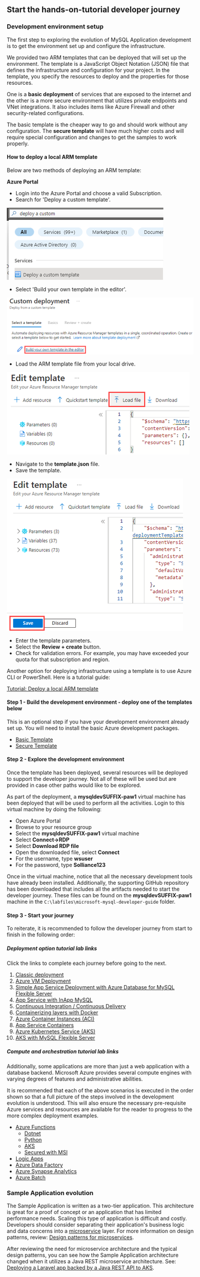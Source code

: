 ## Start the hands-on-tutorial developer journey

### Development environment setup

The first step to exploring the evolution of MySQL Application development is to get the environment set up and configure the infrastructure.

We provided two ARM templates that can be deployed that will set up the environment.  The template is a JavaScript Object Notation (JSON) file that defines the infrastructure and configuration for your project. In the template, you specify the resources to deploy and the properties for those resources.

One is a **basic deployment** of services that are exposed to the internet and the other is a more secure environment that utilizes private endpoints and VNet integrations.  It also includes items like Azure Firewall and other security-related configurations.

The basic template is the cheaper way to go and should work without any configuration.  The **secure template** will have much higher costs and will require special configuration and changes to get the samples to work properly.

#### How to deploy a local ARM template

Below are two methods of deploying an ARM template:

**Azure Portal**

- Login into the Azure Portal and choose a valid Subscription.
- Search for 'Deploy a custom template'.

![This image shows how to enter the Deploy a custom template wizard in the Azure portal.](media/search-for-custom-template.png "Entering the Deploy a custom template wizard")

- Select 'Build your own template in the editor'.

![This image shows the Build your own template in the editor button.](media/build-your-own-custom-template.png "Build your own template in the editor")

- Load the ARM template file from your local drive.

![This image shows how to load the ARM template from the local drive.](media/load-local-arm-template.png "Loading the ARM template")

- Navigate to the **template.json** file.
- Save the template.

![This image shows how to save the ARM template in the editor.](media/save-the-template.png "Saving the ARM template in the Azure editor")

- Enter the template parameters.
- Select the **Review + create** button.
- Check for validation errors. For example, you may have exceeded your quota for that subscription and region.

Another option for deploying infrastructure using a template is to use Azure CLI or PowerShell.  Here is a tutorial guide:

[Tutorial: Deploy a local ARM template](https://docs.microsoft.com/azure/azure-resource-manager/templates/deployment-tutorial-local-template?tabs=azure-cli)

#### Step 1 - Build the development environment - deploy one of the templates below

This is an optional step if you have your development environment already set up. You will need to install the basic Azure development packages. 

- [Basic Template](https://github.com/Azure/azure-mysql/tree/master/DeveloperGuide/step-0-create-development-vm/basic-template/template.json)
- [Secure Template](https://github.com/Azure/azure-mysql/tree/master/DeveloperGuide/step-0-create-development-vm/secure-template/template-secure.json)

#### Step 2 - Explore the development environment

Once the template has been deployed, several resources will be deployed to support the developer journey.  Not all of these will be used but are provided in case other paths would like to be explored.

As part of the deployment, a **mysqldevSUFFIX-paw1** virtual machine has been deployed that will be used to perform all the activities.  Login to this virtual machine by doing the following:

- Open Azure Portal
- Browse to your resource group
- Select the **mysqldevSUFFIX-paw1** virtual machine
- Select **Connect->RDP**
- Select **Download RDP file**
- Open the downloaded file, select **Connect**
- For the username, type **wsuser**
- For the password, type **Solliance123**

Once in the virtual machine, notice that all the necessary development tools have already been installed.  Additionally, the supporting GitHub repository has been downloaded that includes all the artifacts needed to start the developer journey. These files can be found on the **mysqldevSUFFIX-paw1** machine in the `C:\labfiles\microsoft-mysql-developer-guide` folder.  

#### Step 3 - Start your journey

To reiterate, it is recommended to follow the developer journey from start to finish in the following order:

##### Deployment option tutorial lab links

Click the links to complete each journey before going to the next.

1. [Classic deployment](https://github.com/Azure/azure-mysql/tree/master/DeveloperGuide/step-2-developer-journey-steps/01-ClassicDeploy)
2. [Azure VM Deployment](https://github.com/Azure/azure-mysql/tree/master/DeveloperGuide/step-2-developer-journey-steps/02-01-CloudDeploy-Vm)
3. [Simple App Service Deployment with Azure Database for MySQL Flexible Server](https://github.com/Azure/azure-mysql/tree/master/DeveloperGuide/step-2-developer-journey-steps/02-02-CloudDeploy-AppSvc)
4. [App Service with InApp MySQL](https://github.com/Azure/azure-mysql/tree/master/DeveloperGuide/step-2-developer-journey-steps/02-03-CloudDeploy-InApp)
5. [Continuous Integration / Continuous Delivery](https://github.com/Azure/azure-mysql/tree/master/DeveloperGuide/step-2-developer-journey-steps/02-04-CloudDeploy-CICD)
6. [Containerizing layers with Docker](https://github.com/Azure/azure-mysql/tree/master/DeveloperGuide/step-2-developer-journey-steps/03-00-Docker)
7. [Azure Container Instances (ACI)](https://github.com/Azure/azure-mysql/tree/master/DeveloperGuide/step-2-developer-journey-steps/03-01-CloudDeploy-ACI)
8. [App Service Containers](https://github.com/Azure/azure-mysql/tree/master/DeveloperGuide/step-2-developer-journey-steps/03-02-CloudDeploy-AppService-Container)
9. [Azure Kubernetes Service (AKS)](https://github.com/Azure/azure-mysql/tree/master/DeveloperGuide/step-2-developer-journey-steps/04-AKS)
10. [AKS with MySQL Flexible Server](https://github.com/Azure/azure-mysql/tree/master/DeveloperGuide/step-2-developer-journey-steps/05-CloudDeploy-MySQLFlex)

##### Compute and orchestration tutorial lab links

Additionally, some applications are more than just a web application with a database backend.  Microsoft Azure provides several  compute engines with varying degrees of features and administrative abilities. 

It is recommended that each of the above scenarios is executed in the order shown so that a full picture of the steps involved in the development evolution is understood.  This will also ensure the necessary pre-requisite Azure services and resources are available for the reader to progress to the more complex deployment examples.

- [Azure Functions](https://docs.microsoft.com/azure/azure-functions/functions-overview)
  - [Dotnet](https://github.com/Azure/azure-mysql/tree/master/DeveloperGuide/step-2-developer-journey-steps/06-01-FunctionApp-DotNet)
  - [Python](https://github.com/Azure/azure-mysql/tree/master/DeveloperGuide/step-2-developer-journey-steps/06-02-FunctionApp-Python)
  - [AKS](https://github.com/Azure/azure-mysql/tree/master/DeveloperGuide/step-2-developer-journey-steps/06-03-FunctionApp-AKS)
  - [Secured with MSI](https://github.com/Azure/azure-mysql/tree/master/DeveloperGuide/step-2-developer-journey-steps/06-04-FunctionApp-MSI)
- [Logic Apps](https://github.com/Azure/azure-mysql/tree/master/DeveloperGuide/step-2-developer-journey-steps/06-05-LogicApp)
- [Azure Data Factory](https://github.com/Azure/azure-mysql/tree/master/DeveloperGuide/step-2-developer-journey-steps/07-01-AzureDataFactory)
- [Azure Synapse Analytics](https://github.com/Azure/azure-mysql/tree/master/DeveloperGuide/step-2-developer-journey-steps/07-02-AzureSynapseAnalytics)
- [Azure Batch](https://github.com/Azure/azure-mysql/tree/master/DeveloperGuide/step-2-developer-journey-steps/07-03-AzureBatch)

### Sample Application evolution

The Sample Application is written as a two-tier application.  This architecture is great for a proof of concept or an application that has limited performance needs. Scaling this type of application is difficult and costly. Developers should consider separating their application's business logic and data concerns into a [microservice](https://azure.microsoft.com/solutions/microservice-applications/#solution-architectures) layer. For more information on design patterns, review: [Design patterns for microservices](https://docs.microsoft.com/azure/architecture/microservices/design/patterns).

After reviewing the need for microservice architecture and the typical design patterns, you can see how the Sample Application architecture changed when it utilizes a Java REST microservice architecture. See: [Deploying a Laravel app backed by a Java REST API to AKS](https://github.com/Azure/azure-mysql/tree/master/DeveloperGuide/step-1-sample-apps/sample-php-app-rest).
